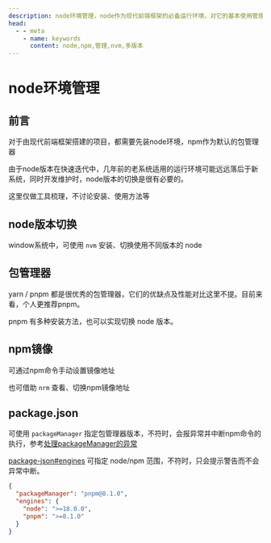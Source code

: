 ```yaml
---
description: node环境管理，node作为现代前端框架的必备运行环境，对它的基本使用管理
head:
  - - meta
    - name: keywords
      content: node,npm,管理,nvm,多版本
---
```


# node环境管理

## 前言

对于由现代前端框架搭建的项目，都需要先装node环境，npm作为默认的包管理器

由于node版本在快速迭代中，几年前的老系统适用的运行环境可能远远落后于新系统，同时开发维护时，node版本的切换是很有必要的。

这里仅做工具梳理，不讨论安装、使用方法等

## node版本切换

window系统中，可使用 `nvm` 安装、切换使用不同版本的 node

## 包管理器

yarn / pnpm 都是很优秀的包管理器，它们的优缺点及性能对比这里不提。目前来看，个人更推荐pnpm。

pnpm 有多种安装方法，也可以实现切换 node 版本。

## npm镜像

可通过npm命令手动设置镜像地址

也可借助 `nrm` 查看、切换npm镜像地址

## package.json

可使用 `packageManager` 指定包管理器版本，不符时，会报异常并中断npm命令的执行，参考[处理packageManager的异常](/front-end/snippets/package-manager-warn)

[package-json#engines](https://docs.npmjs.com/cli/v10/configuring-npm/package-json#engines) 可指定 node/npm 范围，不符时，只会提示警告而不会异常中断。

```json
{
  "packageManager": "pnpm@8.1.0",
  "engines": {
    "node": ">=18.0.0",
    "pnpm": ">=8.1.0"
  }
}
```
